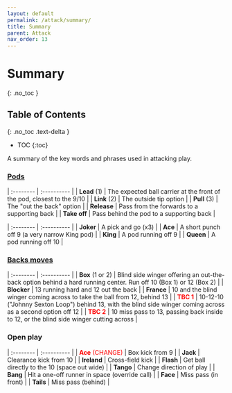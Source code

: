 ```yaml
---
layout: default
permalink: /attack/summary/
title: Summary
parent: Attack
nav_order: 13
---
```


# Summary
{: .no_toc }

## Table of Contents
{: .no_toc .text-delta }

- TOC
{:toc}

A summary of the key words and phrases used in attacking play.

### [Pods](forwards.md#pod-structure)

| :-------- | :---------- |
|  **Lead** (1) | The expected ball carrier at the front of the pod, closest to the 9/10 |
|  **Link** (2) | The outside tip option |
|  **Pull** (3) | The "out the back" option |
|  **Release** | Pass from the forwards to a supporting back |
|  **Take off** | Pass behind the pod to a supporting back |

| :-------- | :---------- |
|  **Joker** | A pick and go (x3) |
|  **Ace** | A short punch off 9 (a very narrow King pod) | 
|  **King** | A pod running off 9 |
|  **Queen** | A pod running off 10 |


### [Backs moves](backs.md)

| :-------- | :---------- |
| **Box** (1 or 2) | Blind side winger offering an out-the-back option behind a hard running center. Run off 10 (Box 1) or 12 (Box 2) |
| **Blocker** | 13 running hard and 12 out the back |
| **France** | 10 and the blind winger coming across to take the ball from 12, behind 13 |
| <span style="color: red">**TBC 1**</span> | 10-12-10 ("Johnny Sexton Loop") behind 13, with the blind side winger coming across as a second option off 12 |
| <span style="color: red">**TBC 2**</span> | 10 miss pass to 13, passing back inside to 12, or the blind side winger cutting across |

### Open play

| :-------- | :---------- |
|  <span style="color: red">**Ace** (CHANGE)</span> | Box kick from 9 |
|  **Jack** | Clearance kick from 10 |
|  **Ireland** | Cross-field kick |
|  **Flash** | Get ball directly to the 10 (space out wide) |
|  **Tango** | Change direction of play |
|  **Bang** | Hit a one-off runner in space (override call) |
|  **Face** | Miss pass (in front) |
|  **Tails** | Miss pass (behind) |
